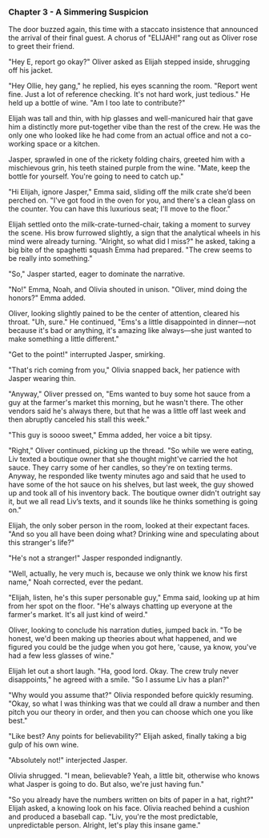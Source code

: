 ### Chapter 3 - A Simmering Suspicion
The door buzzed again, this time with a staccato insistence that announced the arrival of their final guest. A chorus of "ELIJAH!" rang out as Oliver rose to greet their friend.

"Hey E, report go okay?" Oliver asked as Elijah stepped inside, shrugging off his jacket.

"Hey Ollie, hey gang," he replied, his eyes scanning the room. "Report went fine. Just a lot of reference checking. It's not hard work, just tedious." He held up a bottle of wine. "Am I too late to contribute?"

Elijah was tall and thin, with hip glasses and well-manicured hair that gave him a distinctly more put-together vibe than the rest of the crew. He was the only one who looked like he had come from an actual office and not a co-working space or a kitchen.

Jasper, sprawled in one of the rickety folding chairs, greeted him with a mischievous grin, his teeth stained purple from the wine. "Mate, keep the bottle for yourself. You're going to need to catch up."

"Hi Elijah, ignore Jasper," Emma said, sliding off the milk crate she’d been perched on. "I've got food in the oven for you, and there's a clean glass on the counter. You can have this luxurious seat; I'll move to the floor."

Elijah settled onto the milk-crate-turned-chair, taking a moment to survey the scene. His brow furrowed slightly, a sign that the analytical wheels in his mind were already turning. "Alright, so what did I miss?" he asked, taking a big bite of the spaghetti squash Emma had prepared. "The crew seems to be really into something."

"So," Jasper started, eager to dominate the narrative.

"No!" Emma, Noah, and Olivia shouted in unison. "Oliver, mind doing the honors?" Emma added.

Oliver, looking slightly pained to be the center of attention, cleared his throat. "Uh, sure." He continued, "Ems's a little disappointed in dinner—not because it's bad or anything, it's amazing like always—she just wanted to make something a little different."

"Get to the point!" interrupted Jasper, smirking.

"That's rich coming from you," Olivia snapped back, her patience with Jasper wearing thin.

"Anyway," Oliver pressed on, "Ems wanted to buy some hot sauce from a guy at the farmer's market this morning, but he wasn't there. The other vendors said he's always there, but that he was a little off last week and then abruptly canceled his stall this week."

"This guy is soooo sweet," Emma added, her voice a bit tipsy.

"Right," Oliver continued, picking up the thread. "So while we were eating, Liv texted a boutique owner that she thought might've carried the hot sauce. They carry some of her candles, so they're on texting terms. Anyway, he responded like twenty minutes ago and said that he used to have some of the hot sauce on his shelves, but last week, the guy showed up and took all of his inventory back. The boutique owner didn't outright say it, but we all read Liv’s texts, and it sounds like he thinks something is going on."

Elijah, the only sober person in the room, looked at their expectant faces. "And so you all have been doing what? Drinking wine and speculating about this stranger's life?"

"He's not a stranger!" Jasper responded indignantly.

"Well, actually, he very much is, because we only think we know his first name," Noah corrected, ever the pedant.

"Elijah, listen, he's this super personable guy," Emma said, looking up at him from her spot on the floor. "He's always chatting up everyone at the farmer's market. It's all just kind of weird."

Oliver, looking to conclude his narration duties, jumped back in. "To be honest, we'd been making up theories about what happened, and we figured you could be the judge when you got here, 'cause, ya know, you've had a few less glasses of wine."

Elijah let out a short laugh. "Ha, good lord. Okay. The crew truly never disappoints," he agreed with a smile. "So I assume Liv has a plan?"

"Why would you assume that?" Olivia responded before quickly resuming. "Okay, so what I was thinking was that we could all draw a number and then pitch you our theory in order, and then you can choose which one you like best."

"Like best? Any points for believability?" Elijah asked, finally taking a big gulp of his own wine.

"Absolutely not!" interjected Jasper.

Olivia shrugged. "I mean, believable? Yeah, a little bit, otherwise who knows what Jasper is going to do. But also, we're just having fun."

"So you already have the numbers written on bits of paper in a hat, right?" Elijah asked, a knowing look on his face. Olivia reached behind a cushion and produced a baseball cap. "Liv, you're the most predictable, unpredictable person. Alright, let's play this insane game."